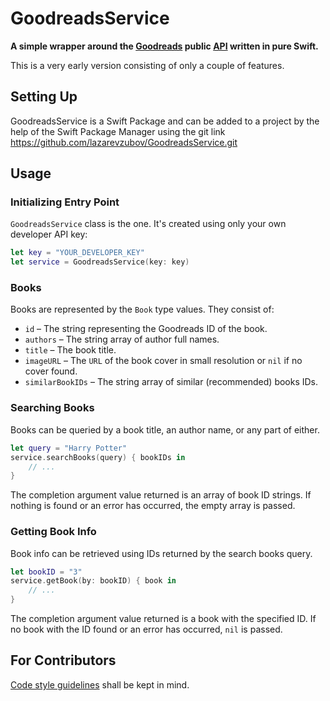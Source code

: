 # GoodreadsService

**A simple wrapper around the [Goodreads](https://goodreads.com) public [API](https://goodreads.com/api) written in pure Swift.**

This is a very early version consisting of only a couple of features.

## Setting Up

GoodreadsService is a Swift Package and can be added to a project by the help of the Swift Package Manager using the git link https://github.com/lazarevzubov/GoodreadsService.git 

## Usage

### Initializing Entry Point

`GoodreadsService` class is the one. It's created using only your own developer API key:

```swift
let key = "YOUR_DEVELOPER_KEY"
let service = GoodreadsService(key: key)
```

### Books

Books are represented by the `Book` type values. They consist of:
* `id` – The string representing the Goodreads ID of the book.
* `authors` – The string array of author full names. 
* `title` – The book title.
* `imageURL` – The `URL` of the book cover in small resolution or `nil` if no cover found.
* `similarBookIDs` – The string array of similar (recommended) books IDs.

### Searching Books

Books can be queried by a book title, an author name, or any part of either.

```swift
let query = "Harry Potter"
service.searchBooks(query) { bookIDs in
    // ...
}
```

The completion argument value returned is an array of book ID strings. If nothing is found or an error has occurred, the empty array is passed.

### Getting Book Info

Book info can be retrieved using IDs returned by the search books query.

```swift
let bookID = "3"
service.getBook(by: bookID) { book in
    // ...
}
```

The completion argument value returned is a book with the specified ID. If no book with the ID found or an error has occurred, `nil` is passed. 

## For Contributors

[Code style guidelines](https://github.com/lazarevzubov/Ultimate-Swift-Code-Style-Guidelines) shall be kept in mind.
